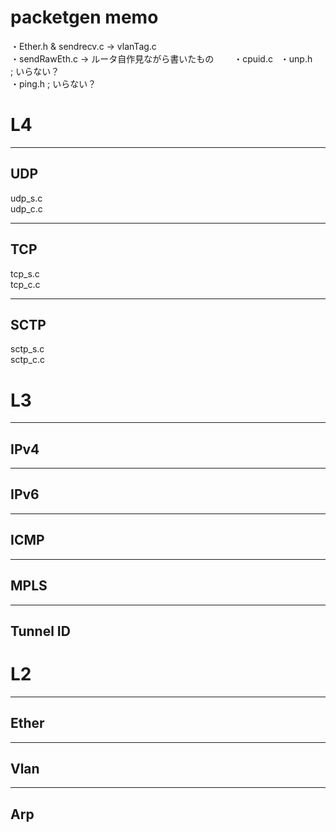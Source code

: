 # packetgen memo  
・Ether.h & sendrecv.c -> vlanTag.c  
・sendRawEth.c -> ルータ自作見ながら書いたもの　　
・cpuid.c  
・unp.h ; いらない？  
・ping.h ; いらない？  

# L4
___
## UDP 
udp_s.c  
udp_c.c
___
## TCP 
tcp_s.c  
tcp_c.c
___
## SCTP
sctp_s.c  
sctp_c.c

# L3
___
## IPv4
___
## IPv6
___
## ICMP
___
## MPLS
___
## Tunnel ID

# L2
___
## Ether
___
## Vlan
___
## Arp
